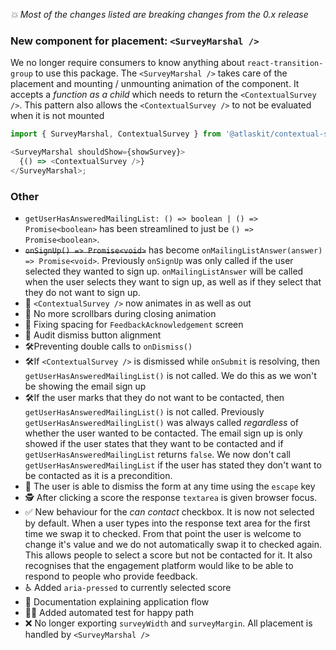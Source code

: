 _💥 Most of the changes listed are breaking changes from the 0.x release_

### New component for placement: `<SurveyMarshal />`

We no longer require consumers to know anything about `react-transition-group` to use this package. The `<SurveyMarshal />` takes care of the placement and mounting / unmounting animation of the component. It accepts a _function as a child_ which needs to return the `<ContextualSurvey />`. This pattern also allows the `<ContextualSurvey />` to not be evaluated when it is not mounted

```js
import { SurveyMarshal, ContextualSurvey } from '@atlaskit/contextual-survey';

<SurveyMarshal shouldShow={showSurvey}>
  {() => <ContextualSurvey />}
</SurveyMarshal>;
```

### Other

- `getUserHasAnsweredMailingList: () => boolean | () => Promise<boolean>` has been streamlined to just be `() => Promise<boolean>`.
- ~~`onSignUp() => Promise<void>`~~ has become `onMailingListAnswer(answer) => Promise<void>`. Previously `onSignUp` was only called if the user selected they wanted to sign up. `onMailingListAnswer` will be called when the user selects they want to sign up, as well as if they select that they do not want to sign up.
- 💄 `<ContextualSurvey />` now animates in as well as out
- 💄 No more scrollbars during closing animation
- 💄 Fixing spacing for `FeedbackAcknowledgement` screen
- 💄 Audit dismiss button alignment
- 🛠Preventing double calls to `onDismiss()`
- 🛠If `<ContextualSurvey />` is dismissed while `onSubmit` is resolving, then `getUserHasAnsweredMailingList()` is not called. We do this as we won't be showing the email sign up
- 🛠If the user marks that they do not want to be contacted, then `getUserHasAnsweredMailingList()` is not called. Previously `getUserHasAnsweredMailingList()` was always called _regardless_ of whether the user wanted to be contacted. The email sign up is only showed if the user states that they want to be contacted and if `getUserHasAnsweredMailingList` returns `false`. We now don't call `getUserHasAnsweredMailingList` if the user has stated they don't want to be contacted as it is a precondition.
- 🚀 The user is able to dismiss the form at any time using the `escape` key
- 🕵️‍ After clicking a score the response `textarea` is given browser focus.
- ✅ New behaviour for the _can contact_ checkbox. It is now not selected by default. When a user types into the response text area for the first time we swap it to checked. From that point the user is welcome to change it's value and we do not automatically swap it to checked again. This allows people to select a score but not be contacted for it. It also recognises that the engagement platform would like to be able to respond to people who provide feedback.
- ♿️ Added `aria-pressed` to currently selected score
- 📖 Documentation explaining application flow
- 👩‍🔬 Added automated test for happy path
- ❌ No longer exporting `surveyWidth` and `surveyMargin`. All placement is handled by `<SurveyMarshal />`
